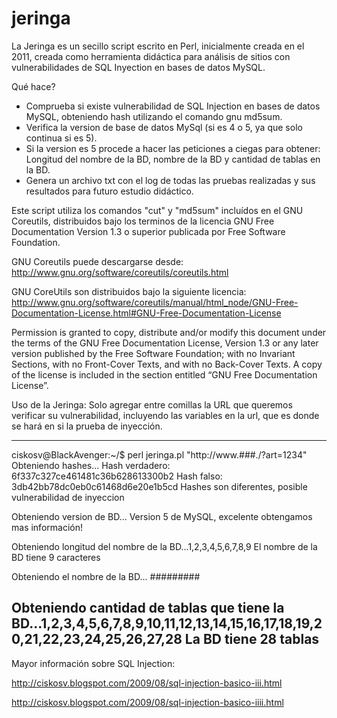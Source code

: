 # jeringa
La Jeringa es un secillo script escrito en Perl, inicialmente creada en el 2011, creada como herramienta didáctica para análisis de sitios con vulnerabilidades de SQL Inyection en bases de datos MySQL.

Qué hace?
- Comprueba si existe vulnerabilidad de SQL Injection en bases de datos MySQL, obteniendo hash utilizando el comando gnu md5sum.
- Verifica la version de base de datos MySql (si es 4 o 5, ya que solo continua si es 5).
- Si la version es 5 procede a hacer las peticiones a ciegas para obtener: Longitud del nombre de la BD, nombre de la BD y cantidad de tablas en la BD.
- Genera un archivo txt con el log de todas las pruebas realizadas y sus resultados para futuro estudio didáctico.

Este script utiliza los comandos "cut" y "md5sum" incluídos en el GNU Coreutils, distribuidos bajo los terminos de la licencia GNU Free Documentation Version 1.3 o superior publicada por Free Software Foundation.

GNU Coreutils puede descargarse desde:
http://www.gnu.org/software/coreutils/coreutils.html

GNU CoreUtils son distribuidos bajo la siguiente licencia:
http://www.gnu.org/software/coreutils/manual/html_node/GNU-Free-Documentation-License.html#GNU-Free-Documentation-License

Permission is granted to copy, distribute and/or modify this document under the terms of the GNU Free Documentation License, Version 1.3 or any later version published by the Free Software Foundation; with no Invariant Sections, with no Front-Cover Texts, and with no Back-Cover Texts. A copy of the license is included in the section entitled “GNU Free Documentation License”.

Uso de la Jeringa:
Solo agregar entre comillas la URL que queremos verificar su vulnerabilidad, incluyendo las variables en la url, que es donde se hará en si la prueba de inyección.

-----------------------------------------------------------------------
ciskosv@BlackAvenger:~/$ perl jeringa.pl "http://www.###./?art=1234"
Obteniendo hashes...
Hash verdadero: 6f337c327ce461481c36b628613300b2
Hash falso: 3db42bb78dc0eb0c61468d6e20e1b5cd
Hashes son diferentes, posible vulnerabilidad de inyeccion

Obteniendo version de BD...
Version 5 de MySQL, excelente obtengamos mas información!

Obteniendo longitud del nombre de la BD...1,2,3,4,5,6,7,8,9
El nombre de la BD tiene 9 caracteres

Obteniendo el nombre de la BD...
#########

Obteniendo cantidad de tablas que tiene la BD...1,2,3,4,5,6,7,8,9,10,11,12,13,14,15,16,17,18,19,20,21,22,23,24,25,26,27,28
La BD tiene 28 tablas
-----------------------------------------------------------------------


Mayor información sobre SQL Injection:

http://ciskosv.blogspot.com/2009/08/sql-injection-basico-iii.html

http://ciskosv.blogspot.com/2009/08/sql-injection-basico-iiii.html



